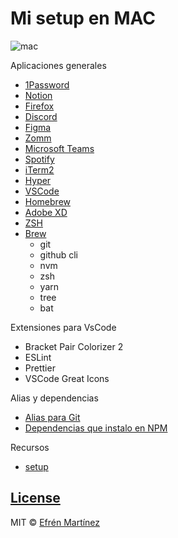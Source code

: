 # Mi setup en MAC

![mac](https://media.giphy.com/media/bfrlODgSLqXxS/source.gif)

Aplicaciones generales

- [1Password](https://1password.com/es/)
- [Notion](https://www.notion.so/)
- [Firefox](https://www.mozilla.org/es-MX/firefox/new/)
- [Discord](https://discord.com/)
- [Figma](https://www.figma.com)
- [Zomm](https://zoom.us/)
- [Microsoft Teams](https://www.microsoft.com/es-mx/microsoft-365/microsoft-teams/group-chat-software)
- [Spotify](https://www.spotify.com/mx/)
- [iTerm2](https://iterm2.com)
- [Hyper](https://hyper.is/)
- [VSCode](https://code.visualstudio.com/)
- [Homebrew](https://brew.sh/)
- [Adobe XD](https://www.adobe.com/mx/products/xd.html)
- [ZSH](https://ohmyz.sh/)
- [Brew](https://brew.sh/)
    * git
    * github cli
    * nvm
    * zsh
    * yarn
    * tree
    * bat

Extensiones para VsCode

- Bracket Pair Colorizer 2
- ESLint
- Prettier
- VSCode Great Icons

Alias y dependencias

- [Alias para Git](https://gist.github.com/efrenmartinez/fbb356eb168205b8d7090e26aae586f5)
- [Dependencias que instalo en NPM](packages-install.md)

Recursos
- [setup](https://dev.to/v3frankie/setup-your-mac-for-development-2020-edition-1c8a)
## [License](https://choosealicense.com/licenses/mit/)

MIT © [Efrén Martínez](https://github.com/efrenmartinez)
